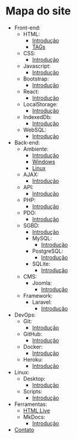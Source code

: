 # Mapa do site

- Front-end:
    - HTML:
        - [Introdução](frontend/html/index.md)
        - [TAGs](frontend/html/tags.md)
    - CSS:
        - [Introdução](frontend/css/index.md)
    - Javascript:
        - [Introdução](frontend/js/index.md)
    - Bootstrap:
        - [Introdução](frontend/bs/index.md)
    - React:
        - [Introdução](frontend/react/index.md)
    - LocalStorage:
        - [Introdução](frontend/localstorage/index.md)
    - IndexedDb:
        - [Introdução](frontend/indexeddb/index.md)
    - WebSQL:
        - [Introdução](frontend/websql/index.md)
- Back-end:
    - Ambiente: 
        - [Introdução](backend/ambiente/index.md)
        - [Windows](backend/ambiente/windows/index.md)
        - [Linux](backend/ambiente/linux/index.md)
    - AJAX: 
        - [Introdução](backend/ajax/index.md)
    - API: 
        - [Introdução](backend/api/index.md)
    - PHP:
        - [Introdução](backend/php/index.md)
    - PDO: 
        - [Introdução](backend/php/index.md)
    - SGBD: 
        - [Introdução](backend/php/index.md)
        - MySQL: 
            - [Introdução](backend/sgbd/mysql/index.md)
        - PostgreSQL: 
            - [Introdução](backend/sgbd/mysql/index.md)
        - SQLite: 
            - [Introdução](backend/sgbd/mysql/index.md)
    - CMS:
        - Joomla: 
            - [Introdução](backend/cms/joomla/index.md)
    - Framework:
        - Laravel: 
            - [Introdução](backend/framework/laravel/index.md)
- DevOps:
    - Git: 
        - [Introdução](devops/git/index.md)
    - GitHub: 
        - [Introdução](devops/github/index.md)
    - Docker: 
        - [Introdução](devops/docker/index.md)
    - Heroku: 
        - [Introdução](devops/heroku/index.md)
- Linux:
    - Desktop: 
        - [Introdução](linux/desktop/index.md)
    - Scripts: 
        - [Introdução](linux/scripts/index.md)
- Ferramentas:
    - [HTML Live](ferramentas/html-live/index.html)
    - MkDocs: 
        - [Introdução](ferramentas/mkdocs/index.md)
- [Contato](sobre/contato.md)


